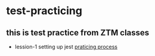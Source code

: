 # test-practicing
## this is test practice from ZTM classes
- lession-1 setting up jest [praticing process](https://www.notion.so/271-Setting-Up-Jest-82a2c76c5efc4e8c8bc336f1ff55d716)
